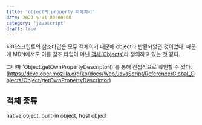 ```yaml
---
title: 'object의 property 파헤치기'
date: 2021-5-01 00:00:00
category: 'javascript'
draft: true
---
```


자바스크립트의 참조타입은 모두 객체이기 때문에 <span class="return">object</span>라 반환되었던 것이었다. 때문에 MDN에서도 이를 참조 타입이 아닌 <a href="https://developer.mozilla.org/ko/docs/Web/JavaScript/Data_structures" target="_blank" class="link">객체(Objects)</a>라 정의하고 있는 것 같다.

그나마 'Object.getOwnPropertyDescriptor()'를 통해 간접적으로 확인할 수 있다. (https://developer.mozilla.org/ko/docs/Web/JavaScript/Reference/Global_Objects/Object/getOwnPropertyDescriptor)

## 객체 종류

native object, built-in object, host object

<!-- <div style="text-align: center;"><img src="https://i.stack.imgur.com/Kfe6W.png" alt="img" /></div> -->
